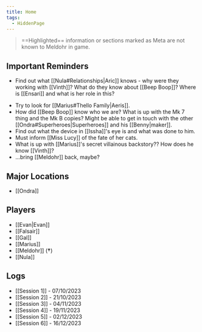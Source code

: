 ```yaml
---
title: Home
tags:
  - HiddenPage
---
```

>==Highlighted== information or sections marked as Meta are not known to Meldohr in game.
## Important Reminders
* Find out what [[Nula#Relationships|Aric]] knows - why were they working with [[Vinth]]? What do they know about [[Beep Boop]]? Where is [[Ensari]] and what is her role in this?
+ Try to look for [[Marius#Thello Family|Aeris]].
+ How did [[Beep Boop]] know who we are? What is up with the Mk 7 thing and the Mk B copies? Might be able to get in touch with the other [[Ondra#Superheroes|Superheroes]] and his [[Benny|maker]].
+ Find out what the device in [[Issha]]'s eye is and what was done to him.
+ Must inform [[Miss Lucy]] of the fate of her cats.
+ What is up with [[Marius]]'s secret villainous backstory?? How does he know [[Vinth]]?
+ ...bring [[Meldohr]] back, maybe?
## Major Locations
+ [[Ondra]]
## Players
+ [[Evan|Evan]]
+ [[Falsair]]
+ [[Gal]]
+ [[Marius]]
+ [[Meldohr]] (**†**)
+ [[Nula]]
## Logs
+ [[Session 1]] - 07/10/2023
+ [[Session 2]] - 21/10/2023
+ [[Session 3]] - 04/11/2023
+ [[Session 4]] - 19/11/2023
+ [[Session 5]] - 02/12/2023
+ [[Session 6]] - 16/12/2023

